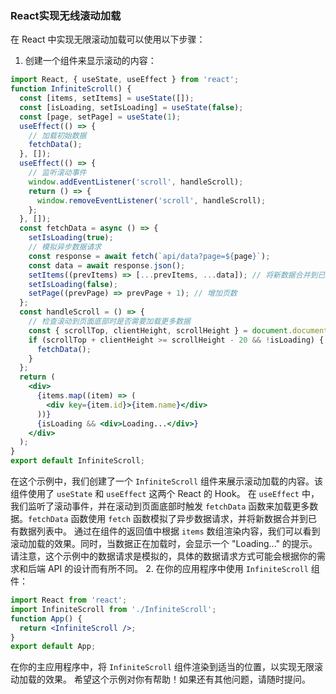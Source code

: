 ### React实现无线滚动加载

在 React 中实现无限滚动加载可以使用以下步骤：

1. 创建一个组件来显示滚动的内容：
```jsx
import React, { useState, useEffect } from 'react';
function InfiniteScroll() {
  const [items, setItems] = useState([]);
  const [isLoading, setIsLoading] = useState(false);
  const [page, setPage] = useState(1);
  useEffect(() => {
    // 加载初始数据
    fetchData();
  }, []);
  useEffect(() => {
    // 监听滚动事件
    window.addEventListener('scroll', handleScroll);
    return () => {
      window.removeEventListener('scroll', handleScroll);
    };
  }, []);
  const fetchData = async () => {
    setIsLoading(true);
    // 模拟异步数据请求
    const response = await fetch(`api/data?page=${page}`);
    const data = await response.json();
    setItems((prevItems) => [...prevItems, ...data]); // 将新数据合并到已有数据列表中
    setIsLoading(false);
    setPage((prevPage) => prevPage + 1); // 增加页数
  };
  const handleScroll = () => {
    // 检查滚动到页面底部时是否需要加载更多数据
    const { scrollTop, clientHeight, scrollHeight } = document.documentElement;
    if (scrollTop + clientHeight >= scrollHeight - 20 && !isLoading) {
      fetchData();
    }
  };
  return (
    <div>
      {items.map((item) => (
        <div key={item.id}>{item.name}</div>
      ))}
      {isLoading && <div>Loading...</div>}
    </div>
  );
}
export default InfiniteScroll;
```
在这个示例中，我们创建了一个 `InfiniteScroll` 组件来展示滚动加载的内容。该组件使用了 `useState` 和 `useEffect` 这两个 React 的 Hook。
在 `useEffect` 中，我们监听了滚动事件，并在滚动到页面底部时触发 `fetchData` 函数来加载更多数据。`fetchData` 函数使用 `fetch` 函数模拟了异步数据请求，并将新数据合并到已有数据列表中。
通过在组件的返回值中根据 `items` 数组渲染内容，我们可以看到滚动加载的效果。同时，当数据正在加载时，会显示一个 "Loading..." 的提示。
请注意，这个示例中的数据请求是模拟的，具体的数据请求方式可能会根据你的需求和后端 API 的设计而有所不同。
2. 在你的应用程序中使用 `InfiniteScroll` 组件：
```jsx
import React from 'react';
import InfiniteScroll from './InfiniteScroll';
function App() {
  return <InfiniteScroll />;
}
export default App;
```
在你的主应用程序中，将 `InfiniteScroll` 组件渲染到适当的位置，以实现无限滚动加载的效果。
希望这个示例对你有帮助！如果还有其他问题，请随时提问。